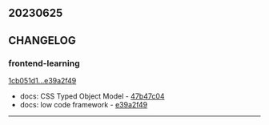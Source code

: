 ## 20230625

## CHANGELOG

### frontend-learning

[1cb051d1...e39a2f49](https://github.com/zhbhun/frontend-learning/compare/1cb051d1...e39a2f49)

* docs: CSS Typed Object Model - [47b47c04](https://github.com/zhbhun/frontend-learning/commit/47b47c04ea47a0bcc80013d5772a96106cb2d2f4)
* docs: low code framework - [e39a2f49](https://github.com/zhbhun/frontend-learning/commit/e39a2f4958de8c7303625287d0a240be8147e5ad)

---

